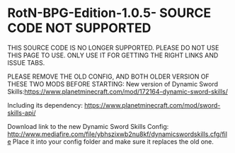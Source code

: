 # RotN-BPG-Edition-1.0.5- SOURCE CODE NOT SUPPORTED
THIS SOURCE CODE IS NO LONGER SUPPORTED. PLEASE DO NOT USE THIS PAGE TO USE. ONLY USE IT FOR GETTING THE RIGHT LINKS AND ISSUE TABS.


PLEASE REMOVE THE OLD CONFIG, AND BOTH OLDER VERSION OF THESE TWO MODS BEFORE STARTING:
New version of Dynamic Sword Skills:https://www.planetminecraft.com/mod/172164-dynamic-sword-skills/

Including its dependency: https://www.planetminecraft.com/mod/sword-skills-api/

Download link to the new Dynamic Sword Skills Config: http://www.mediafire.com/file/ybhszixwb2nu8kf/dynamicswordskills.cfg/file
Place it into your config folder and make sure it replaces the old one.
